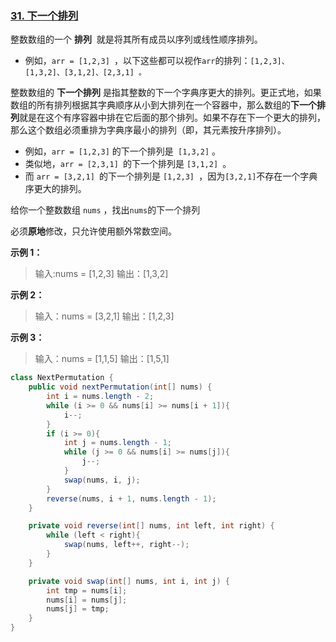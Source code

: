 ### [31. 下一个排列](https://leetcode.cn/problems/next-permutation/)

整数数组的一个 **排列**  就是将其所有成员以序列或线性顺序排列。

- 例如，`arr = [1,2,3] `，以下这些都可以视作` arr `的排列：`[1,2,3]、[1,3,2]、[3,1,2]、[2,3,1] 。`

整数数组的 **下一个排列** 是指其整数的下一个字典序更大的排列。更正式地，如果数组的所有排列根据其字典顺序从小到大排列在一个容器中，那么数组的**下一个排列**就是在这个有序容器中排在它后面的那个排列。如果不存在下一个更大的排列，那么这个数组必须重排为字典序最小的排列（即，其元素按升序排列）。

- 例如，`arr = [1,2,3]` 的下一个排列是` [1,3,2]` 。
- 类似地，`arr = [2,3,1] `的下一个排列是 `[3,1,2] `。
- 而 `arr = [3,2,1] `的下一个排列是 `[1,2,3] `，因为` [3,2,1] `不存在一个字典序更大的排列。

给你一个整数数组 `nums` ，找出` nums `的下一个排列

必须**原地**修改，只允许使用额外常数空间。



**示例 1：**

> 输入:nums = [1,2,3]
输出：[1,3,2]

**示例 2：**

> 输入：nums = [3,2,1]
输出：[1,2,3]

**示例 3：**

> 输入：nums = [1,1,5]
输出：[1,5,1]

```java
class NextPermutation {
    public void nextPermutation(int[] nums) {
        int i = nums.length - 2;
        while (i >= 0 && nums[i] >= nums[i + 1]){
            i--;
        }
        if (i >= 0){
            int j = nums.length - 1;
            while (j >= 0 && nums[i] >= nums[j]){
                j--;
            }
            swap(nums, i, j);
        }
        reverse(nums, i + 1, nums.length - 1);
    }

    private void reverse(int[] nums, int left, int right) {
        while (left < right){
            swap(nums, left++, right--);
        }
    }

    private void swap(int[] nums, int i, int j) {
        int tmp = nums[i];
        nums[i] = nums[j];
        nums[j] = tmp;
    }
}
```